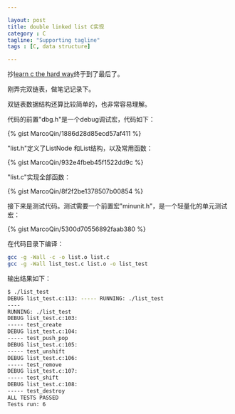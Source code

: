 ```yaml
---

layout: post
title: double linked list C实现
category : C
tagline: "Supporting tagline"
tags : [C, data structure]

---
```


抄[learn c the hard way](http://c.learncodethehardway.org/book/)终于到了最后了。

刚弄完双链表，做笔记记录下。

双链表数据结构还算比较简单的，也非常容易理解。

代码的前置"dbg.h"是一个debug调试宏，代码如下：

{% gist MarcoQin/1886d28d85ecd57af411 %}

"list.h"定义了ListNode 和List结构，以及常用函数：

{% gist MarcoQin/932e4fbeb45f1522dd9c %}

"list.c"实现全部函数：

{% gist MarcoQin/8f2f2be1378507b00854 %}

接下来是测试代码。测试需要一个前置宏"minunit.h"，是一个轻量化的单元测试宏：

{% gist MarcoQin/5300d70556892faab380 %}

在代码目录下编译：

~~~ bash
gcc -g -Wall -c -o list.o list.c
gcc -g -Wall list_test.c list.o -o list_test
~~~

输出结果如下：

~~~ bash
$ ./list_test
DEBUG list_test.c:113: ----- RUNNING: ./list_test
----
RUNNING: ./list_test
DEBUG list_test.c:103:
----- test_create
DEBUG list_test.c:104:
----- test_push_pop
DEBUG list_test.c:105:
----- test_unshift
DEBUG list_test.c:106:
----- test_remove
DEBUG list_test.c:107:
----- test_shift
DEBUG list_test.c:108:
----- test_destroy
ALL TESTS PASSED
Tests run: 6
~~~
